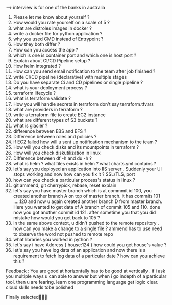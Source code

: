 --> interview is for one of the banks in australia

1. Please let me know about yourself ?
2. How would you rate yourself on a scale of 5 ?
3. what are distroles images in docker ?
4. write a docker file for python application ?
5. why you used CMD instead of Entrypoint ?
6. How they both differ ?
7. How can you access the app ?
8. which is one is container port and which one is host port ?
9. Explain about CI/CD Pipeline setup ?
10. How helm integrated ?
11. How can you send email notification to the team after job finished ?
12. write CI/CD pipeline (declarative) with multiple stages
13. Do you have separate Ci and CD pipelines or single pipeline ?
14. what is your deployment process ?
15. terraform lifecycle ?
16. what is terraform validate ?
17. How you will handle secrets in terraform don't say terraform.tfvars
18. what are providers in terraform ?
19. write a terraform file to create EC2 instance
20. what are different types of S3 buckets ?
21. what is glacier ?
22. difference between EBS and EFS ?
23. Difference between roles and policies ?
24. if EC2 failed how will u sent up notification mechanism to the team ?
25. How will you check disks and its mountpoints in terraform ?
26. How will you check diskutilization in linux
27. Difference between df -h and du -h ?
28. what is helm ? what files exists in helm ? what charts.yml contains ?
29. let's say you deployed an application into IIS server . Suddenly your UI stops working and now how can you fix it ? SSL/TLS, port
30. how can you check a particular process's status in linux ?
31. git ammend, git cherrypick, rebase, reset explain
32. let's say you have master branch which is at commmit id 100, you created another branch A on top of master branch. it has commits 101 .....120 and now u again created another branch D from master branch. Here you wanted to get data of A branch of commit 105 and 110. done now you got another commit id 121. after sometime you that you did mistake how would you get back to 105 ?
33. in the same above context, u didn't pushed to the remote repository . how can you make a change to a single file ? ammend has to use need to observe the word not pushed to remote repo
34. what libraries you worked in python ?
35. let's say i have Address { house:124 } how could you get house's value ?
36. let's say you have log data of an application and now there is a requirement to fetch log data of a particular date ? how can you achieve this ?

Feedback : You are good at horizontally has to be good at vertically . if i ask you multiple ways u can able to answer but when i go indepth of a particular tool. then u are fearing. learn one programming language get logic clear. cloud skills needs tobe polished

Finally selected🎉🔥✅







